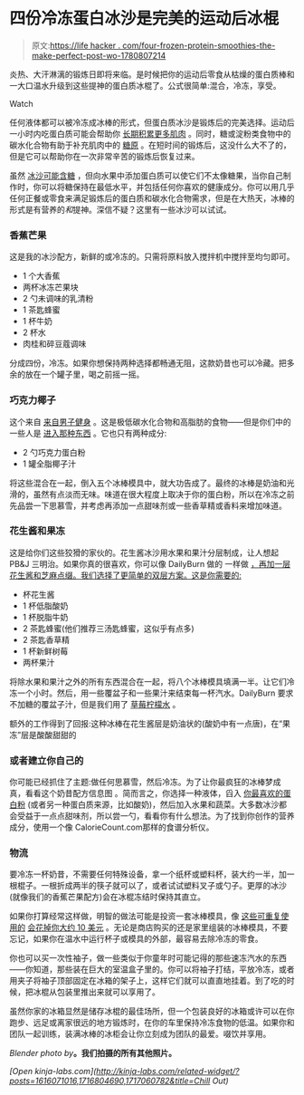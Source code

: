 # 四份冷冻蛋白冰沙是完美的运动后冰棍

> 原文:[https://life hacker . com/four-frozen-protein-smoothies-the-make-perfect-post-wo-1780807214](https://lifehacker.com/four-frozen-protein-smoothies-that-make-perfect-post-wo-1780807214)

炎热、大汗淋漓的锻炼日即将来临。是时候把你的运动后零食从枯燥的蛋白质棒和一大口温水升级到这些提神的蛋白质冰棍了。公式很简单:混合，冷冻，享受。

Watch

任何液体都可以被冷冻成冰棒的形式，但蛋白质冰沙是锻炼后的完美选择。运动后一小时内吃蛋白质可能会帮助你 [长期积累更多肌肉](http://www.active.com/nutrition/articles/get-enough-protein-post-workout) 。同时，糖或淀粉类食物中的碳水化合物有助于补充肌肉中的 [糖原](https://en.wikipedia.org/wiki/Glycogen) 。在短时间的锻炼后，这没什么大不了的，但是它可以帮助你在一次非常辛苦的锻炼后恢复过来。

虽然 [冰沙可能含糖](http://vitals.lifehacker.com/are-smoothies-healthy-1696270191) ，但向水果中添加蛋白质可以使它们不太像糖果，当你自己制作时，你可以将糖保持在最低水平，并包括任何你喜欢的健康成分。你可以用几乎任何正餐或零食来满足锻炼后的蛋白质和碳水化合物需求，但是在大热天，冰棒的形式是有营养的*和*提神。深信不疑？这里有一些冰沙可以试试。

### 香蕉芒果

这是我的冰沙配方，新鲜的或冷冻的。只需将原料放入搅拌机中搅拌至均匀即可。

*   1 个大香蕉
*   两杯冰冻芒果块
*   2 勺未调味的乳清粉
*   1 茶匙蜂蜜
*   1 杯牛奶
*   2 杯水
*   肉桂和碎豆蔻调味

分成四份，冷冻。如果你想保持两种选择都畅通无阻，这款奶昔也可以冷藏。把多余的放在一个罐子里，喝之前摇一摇。

### 巧克力椰子

这个来自 [来自男子健身](http://www.mensfitness.com/nutrition/what-to-eat/12-great-uses-for-protein-powder/slide/1) 。这是极低碳水化合物和高脂肪的食物——但是你们中的一些人是 [进入那种东西](http://vitals.lifehacker.com/bacon-can-power-you-through-a-marathon-1689909091) 。它也只有两种成分:

*   2 勺巧克力蛋白粉
*   1 罐全脂椰子汁

将这些混合在一起，倒入五个冰棒模具中，就大功告成了。最终的冰棒是奶油和光滑的，虽然有点淡而无味。味道在很大程度上取决于你的蛋白粉，所以在冷冻之前先品尝一下思慕雪，并考虑再添加一点甜味剂或一些香草精或香料来增加味道。

### 花生酱和果冻

这是给你们这些狡猾的家伙的。花生酱冰沙用水果和果汁分层制成，让人想起 PB&J 三明治。如果你真的很喜欢，你可以像 DailyBurn 做的 一样做 [，再加一层花生酱和芝麻点缀。我们选择了更简单的双层方案。这是你需要的:](http://dailyburn.com/life/recipes/peanut-butter-jelly-popsicles/)

*   杯花生酱
*   1 杯低脂酸奶
*   1 杯脱脂牛奶
*   2 茶匙蜂蜜(他们推荐三汤匙蜂蜜，这似乎有点多)
*   2 茶匙香草精
*   1 杯新鲜树莓
*   两杯果汁

将除水果和果汁之外的所有东西混合在一起，将八个冰棒模具填满一半。让它们冷冻一个小时。然后，用一些覆盆子和一些果汁来结束每一杯汽水。DailyBurn 要求不加糖的覆盆子汁，但是我们用了 [草莓柠檬水](http://www.traderjoes.com/fearless-flyer/article/1067) 。

额外的工作得到了回报:这种冰棒在花生酱层是奶油状的(酸奶中有一点唐)，在“果冻”层是酸酸甜甜的

### 或者建立你自己的

你可能已经抓住了主题:做任何思慕雪，然后冷冻。为了让你最疯狂的冰棒梦成真，看看这个奶昔配方信息图 。简而言之，你选择一种液体，舀入 [你最喜欢的蛋白粉](http://vitals.lifehacker.com/the-difference-between-various-kinds-of-protein-supplem-1710245649) (或者另一种蛋白质来源，比如酸奶)，然后加入水果和蔬菜。大多数冰沙都会受益于一点点甜味剂，所以尝一勺，看看你有什么想法。为了找到你创作的营养成分，使用一个像 CalorieCount.com那样的食谱分析仪。

### 物流

要冷冻一杯奶昔，不需要任何特殊设备，拿一个纸杯或塑料杯，装大约一半，加一根棍子。一根折成两半的筷子就可以了，或者试试塑料叉子或勺子。更厚的冰沙(就像我们的香蕉芒果配方)会在冰棍冻结时保持其直立。

如果你打算经常这样做，明智的做法可能是投资一套冰棒模具，像 [这些可重复使用的](http://www.target.com/p/koji-ice-pop-molds/-/A-50517198?lnk=fiatsCookie) [会花掉你大约 10 美元](http://www.target.com/p/koji-ice-pop-molds/-/A-50517198?lnk=fiatsCookie) 。无论是商店购买的还是家里组装的冰棒模具，不要忘记，如果你在温水中运行杯子或模具的外部，最容易去除冷冻的零食。

你也可以买一次性袖子，做一些类似于你童年时可能记得的那些速冻汽水的东西——你知道，那些装在巨大的室温盒子里的。你可以将袖子打结，平放冷冻，或者用夹子将袖子顶部固定在冰箱的架子上，这样它们就可以直直地挂着。到了吃的时候，把冰棍从包装里推出来就可以享用了。

虽然你家的冰箱显然是储存冰棍的最佳场所，但一个包装良好的冰箱或许可以在你跑步、远足或离家很远的地方锻炼时，在你的车里保持冷冻食物的低温。如果你和团队一起训练，装满冰棒的冰柜会让你立刻成为团队的最爱。啜饮并享用。

*Blender photo by*[](https://www.flickr.com/photos/dlee13/8573829678/)**。我们拍摄的所有其他照片。**

*[Open *kinja-labs.com*](http://kinja-labs.com/related-widget/?posts=1616071016,1716804690,1717060782&title=Chill Out)*